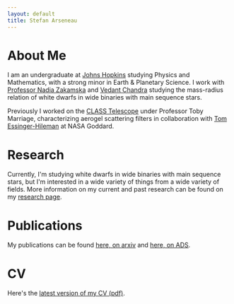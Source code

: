 ```yaml
---
layout: default
title: Stefan Arseneau
---
```


<h1 id="about">About Me</h1>

I am an undergraduate at [Johns Hopkins](https://www.jhu.edu) studying Physics and Mathematics, with a strong minor in Earth & Planetary Science. I work with [Professor Nadia Zakamska](https://zakamska.johnshopkins.edu) and [Vedant Chandra](https://vedantchandra.com) studying the mass-radius relation of white dwarfs in wide binaries with main sequence stars.

Previously I worked on the [CLASS Telescope](https://sites.krieger.jhu.edu/class/) under Professor Toby Marriage, characterizing aerogel scattering filters in collaboration with [Tom Essinger-Hileman](https://science.gsfc.nasa.gov/sed/bio/thomas.m.essinger-hileman) at NASA Goddard.

<h1 id="research">Research</h1>

Currently, I'm studying white dwarfs in wide binaries with main sequence stars, but I'm interested in a wide variety of things from a wide variety of fields. More information on my current and past research can be found on my [research page](https://stefanarseneau.github.io/research).

<h1 id="publications">Publications</h1>

My publications can be found [here, on arxiv](https://arxiv.org/search/?query=Arseneau%2C+S&searchtype=author&source=header) and [here, on ADS](https://ui.adsabs.harvard.edu/search/q=%20author%3A%22Stefan%20Arseneau%22&sort=date%20desc%2C%20bibcode%20desc&p_=0).

<h1 id="cv">CV</h1>

Here's the [latest version of my CV (pdf)](assets/cv_phys.pdf). 
